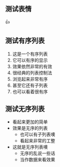 ## 测试表情

:+1:

## 测试有序列表

1. 这是一个有序列表
2. 它可以有序的显示
  1. 效果依然非常的有效
  2. 很经典的列表控制法
3. 浏览起来非常有序
  1. 甚至它还有子列表
  2. 也可以看着很有序

## 测试无序列表

* 看起来更加的简单
* 效果是无序的列表
  * 也可以有子列表噢
  * 看起来非常的工整
* 这就是无序列表噢
  * 无序的乱说一些话
  * 当作数据来看效果

